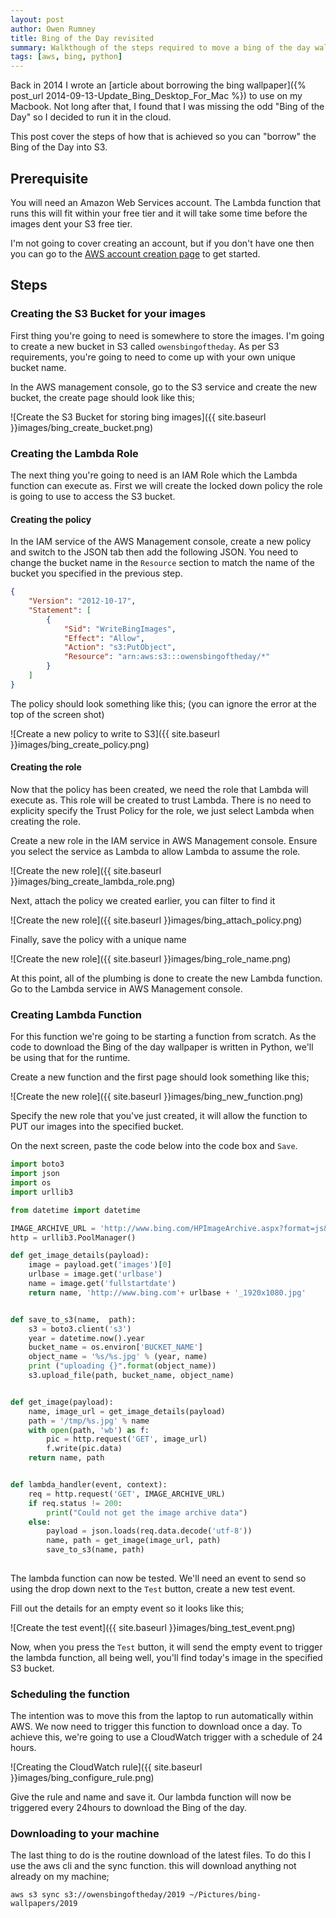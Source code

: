 ```yaml
---
layout: post
author: Owen Rumney
title: Bing of the Day revisited
summary: Walkthough of the steps required to move a bing of the day wallpaper borrower into a lambda script triggered by CloudWatch
tags: [aws, bing, python]
---
```


Back in 2014 I wrote an [article about borrowing the bing wallpaper]({% post_url 2014-09-13-Update_Bing_Desktop_For_Mac %}) to use on my Macbook. Not long after that, I found that I was missing the odd "Bing of the Day" so I decided to run it in the cloud. 

This post cover the steps of how that is achieved so you can "borrow" the Bing of the Day into S3.

## Prerequisite

You will need an Amazon Web Services account. The Lambda function that runs this will fit within your free tier and it will take some time before the images dent your S3 free tier.

I'm not going to cover creating an account, but if you don't have one then you can go to the [AWS account creation page](https://portal.aws.amazon.com/billing/signup?nc2=h_ct&src=header_signup&redirect_url=https%3A%2F%2Faws.amazon.com%2Fregistration-confirmation#/start) to get started.

## Steps

### Creating the S3 Bucket for your images
First thing you're going to need is somewhere to store the images. I'm going to create a new bucket in S3 called `owensbingoftheday`. As per S3 requirements, you're going to need to come up with your own unique bucket name.

In the AWS management console, go to the S3 service and create the new bucket, the create page should look like this;

![Create the S3 Bucket for storing bing images]({{ site.baseurl }}images/bing_create_bucket.png)

### Creating the Lambda Role

The next thing you're going to need is an IAM Role which the Lambda function can execute as. First we will create the locked down policy the role is going to use to access the S3 bucket.

#### Creating the policy

In the IAM service of the AWS Management console, create a new policy and switch to the JSON tab then add the following JSON. You need to change the bucket name in the `Resource` section to match the name of the bucket you specified in the previous step.

```json
{
    "Version": "2012-10-17",
    "Statement": [
        {
            "Sid": "WriteBingImages",
            "Effect": "Allow",
            "Action": "s3:PutObject",
            "Resource": "arn:aws:s3:::owensbingoftheday/*"
        }
    ]
}
```

The policy should look something like this; (you can ignore the error at the top of the screen shot)

![Create a new policy to write to S3]({{ site.baseurl }}images/bing_create_policy.png) 

#### Creating the role

Now that the policy has been created, we need the role that Lambda will execute as. This role will be created to trust Lambda. There is no need to explicity specify the Trust Policy for the role, we just select Lambda when creating the role. 

Create a new role in the IAM service in AWS Management console. Ensure you select the service as Lambda to allow Lambda to assume the role.

![Create the new role]({{ site.baseurl }}images/bing_create_lambda_role.png) 

Next, attach the policy we created earlier, you can filter to find it

![Create the new role]({{ site.baseurl }}images/bing_attach_policy.png) 

Finally, save the policy with a unique name

![Create the new role]({{ site.baseurl }}images/bing_role_name.png) 

At this point, all of the plumbing is done to create the new Lambda function. Go to the Lambda service in AWS Management console.

### Creating Lambda Function
For this function we're going to be starting a function from scratch. As the code to download the Bing of the day wallpaper is written in Python, we'll be using that for the runtime.

Create a new function and the first page should look something like this;

![Create the new role]({{ site.baseurl }}images/bing_new_function.png) 

Specify the new role that you've just created, it will allow the function to PUT our images into the specified bucket.

On the next screen, paste the code below into the code box and `Save`. 

```python
import boto3
import json
import os
import urllib3

from datetime import datetime

IMAGE_ARCHIVE_URL = 'http://www.bing.com/HPImageArchive.aspx?format=js&idx=0&n=1&mkt=en-US'
http = urllib3.PoolManager()

def get_image_details(payload):
    image = payload.get('images')[0]
    urlbase = image.get('urlbase')
    name = image.get('fullstartdate')
    return name, 'http://www.bing.com'+ urlbase + '_1920x1080.jpg'


def save_to_s3(name,  path):
    s3 = boto3.client('s3')
    year = datetime.now().year
    bucket_name = os.environ['BUCKET_NAME']
    object_name = '%s/%s.jpg' % (year, name)
    print ("uploading {}".format(object_name))
    s3.upload_file(path, bucket_name, object_name)


def get_image(payload):
    name, image_url = get_image_details(payload)
    path = '/tmp/%s.jpg' % name
    with open(path, 'wb') as f:
        pic = http.request('GET', image_url)
        f.write(pic.data)
    return name, path


def lambda_handler(event, context):
    req = http.request('GET', IMAGE_ARCHIVE_URL)
    if req.status != 200:
        print("Could not get the image archive data")
    else:
        payload = json.loads(req.data.decode('utf-8'))
        name, path = get_image(image_url, path)
        save_to_s3(name, path)
        
```      

The lambda function can now be tested. We'll need an event to send so using the drop down next to the `Test` button, create a new test event.

Fill out the details for an empty event so it looks like this;

![Create the test event]({{ site.baseurl }}images/bing_test_event.png) 

Now, when you press the `Test` button, it will send the empty event to trigger the lambda function, all being well, you'll find today's image in the specified S3 bucket.

### Scheduling the function

The intention was to move this from the laptop to run automatically within AWS. We now need to trigger this function to download once a day. To achieve this, we're going to use a CloudWatch trigger with a schedule of 24 hours.

![Creating the CloudWatch rule]({{ site.baseurl }}images/bing_configure_rule.png)

Give the rule and name and save it. Our lambda function will now be triggered every 24hours to download the Bing of the day.

### Downloading to your machine

The last thing to do is the routine download of the latest files. To do this I use the aws cli and the sync function. this will download anything not already on my machine;

```shell
aws s3 sync s3://owensbingoftheday/2019 ~/Pictures/bing-wallpapers/2019
```


